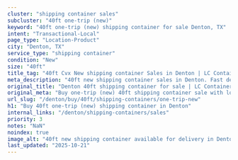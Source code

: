 ```yaml
---
cluster: "shipping container sales"
subcluster: "40ft one-trip (new)"
keyword: "40ft one-trip (new) shipping container for sale Denton, TX"
intent: "Transactional-Local"
page_type: "Location-Product"
city: "Denton, TX"
service_type: "shipping container"
condition: "New"
size: "40ft"
title_tag: "40ft Cvx New shipping container Sales in Denton | LC Container"
meta_description: "40ft new shipping container sales in Denton. Fast delivery, competitive pricing. Serving shipping containers area. Quote ID: 6QC. Call (214) 524-4168 for your free quote today."
original_title: "Denton 40ft shipping container for sale | LC Container"
original_meta: "Buy one-trip (new) 40ft shipping container sale with local delivery in Denton, TX. LC Container — local Since 2003. Request a fast quote today."
url_slug: "/denton/buy/40ft/shipping-containers/one-trip-new"
h1: "Buy 40ft one-trip (new) shipping container in Denton"
internal_links: "/denton/shipping-containers/sales"
priority: 3
notes: "NaN"
noindex: true
image_alt: "40ft new shipping container available for delivery in Denton"
last_updated: "2025-10-21"
---
```


<!-- TODO: Add unique city/inventory copy, images, and internal links here. -->
